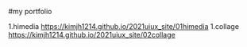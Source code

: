 #my portfolio

1.himedia https://kimjh1214.github.io/2021uiux_site/01himedia
1.collage https://kimjh1214.github.io/2021uiux_site/02collage
